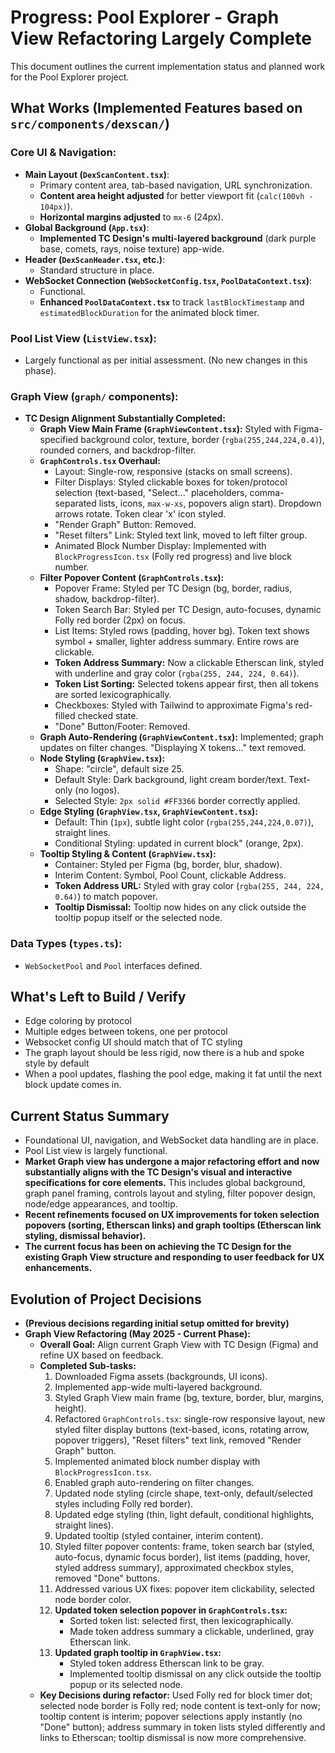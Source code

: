 # Progress: Pool Explorer - Graph View Refactoring Largely Complete

This document outlines the current implementation status and planned work for the Pool Explorer project.

## What Works (Implemented Features based on `src/components/dexscan/`)

### Core UI & Navigation:
*   **Main Layout (`DexScanContent.tsx`)**:
    *   Primary content area, tab-based navigation, URL synchronization.
    *   **Content area height adjusted** for better viewport fit (`calc(100vh - 104px)`).
    *   **Horizontal margins adjusted** to `mx-6` (24px).
*   **Global Background (`App.tsx`)**:
    *   **Implemented TC Design's multi-layered background** (dark purple base, comets, rays, noise texture) app-wide.
*   **Header (`DexScanHeader.tsx`, etc.)**:
    *   Standard structure in place.
*   **WebSocket Connection (`WebSocketConfig.tsx`, `PoolDataContext.tsx`)**:
    *   Functional.
    *   **Enhanced `PoolDataContext.tsx`** to track `lastBlockTimestamp` and `estimatedBlockDuration` for the animated block timer.

### Pool List View (`ListView.tsx`):
*   Largely functional as per initial assessment. (No new changes in this phase).

### Graph View (`graph/` components):
*   **TC Design Alignment Substantially Completed:**
    *   **Graph View Main Frame (`GraphViewContent.tsx`):** Styled with Figma-specified background color, texture, border (`rgba(255,244,224,0.4)`), rounded corners, and backdrop-filter.
    *   **`GraphControls.tsx` Overhaul:**
        *   Layout: Single-row, responsive (stacks on small screens).
        *   Filter Displays: Styled clickable boxes for token/protocol selection (text-based, "Select..." placeholders, comma-separated lists, icons, `max-w-xs`, popovers align start). Dropdown arrows rotate. Token clear 'x' icon styled.
        *   "Render Graph" Button: Removed.
        *   "Reset filters" Link: Styled text link, moved to left filter group.
        *   Animated Block Number Display: Implemented with `BlockProgressIcon.tsx` (Folly red progress) and live block number.
    *   **Filter Popover Content (`GraphControls.tsx`):**
        *   Popover Frame: Styled per TC Design (bg, border, radius, shadow, backdrop-filter).
        *   Token Search Bar: Styled per TC Design, auto-focuses, dynamic Folly red border (2px) on focus.
        *   List Items: Styled rows (padding, hover bg). Token text shows symbol + smaller, lighter address summary. Entire rows are clickable.
        *   **Token Address Summary:** Now a clickable Etherscan link, styled with underline and gray color (`rgba(255, 244, 224, 0.64)`).
        *   **Token List Sorting:** Selected tokens appear first, then all tokens are sorted lexicographically.
        *   Checkboxes: Styled with Tailwind to approximate Figma's red-filled checked state.
        *   "Done" Button/Footer: Removed.
    *   **Graph Auto-Rendering (`GraphViewContent.tsx`):** Implemented; graph updates on filter changes. "Displaying X tokens..." text removed.
    *   **Node Styling (`GraphView.tsx`):**
        *   Shape: "circle", default size 25.
        *   Default Style: Dark background, light cream border/text. Text-only (no logos).
        *   Selected Style: `2px solid #FF3366` border correctly applied.
    *   **Edge Styling (`GraphView.tsx`, `GraphViewContent.tsx`):**
        *   Default: Thin (`1px`), subtle light color (`rgba(255,244,224,0.07)`), straight lines.
        *   Conditional Styling: updated in current block" (orange, 2px).
    *   **Tooltip Styling & Content (`GraphView.tsx`):**
        *   Container: Styled per Figma (bg, border, blur, shadow).
        *   Interim Content: Symbol, Pool Count, clickable Address.
        *   **Token Address URL:** Styled with gray color (`rgba(255, 244, 224, 0.64)`) to match popover.
        *   **Tooltip Dismissal:** Tooltip now hides on any click outside the tooltip popup itself or the selected node.

### Data Types (`types.ts`):
*   `WebSocketPool` and `Pool` interfaces defined.

## What's Left to Build / Verify

* Edge coloring by protocol
* Multiple edges between tokens, one per protocol
* Websocket config UI should match that of TC styling
* The graph layout should be less rigid, now there is a hub and spoke style by default
* When a pool updates, flashing the pool edge, making it fat until the next block update comes in.

## Current Status Summary

*   Foundational UI, navigation, and WebSocket data handling are in place.
*   Pool List view is largely functional.
*   **Market Graph view has undergone a major refactoring effort and now substantially aligns with the TC Design's visual and interactive specifications for core elements.** This includes global background, graph panel framing, controls layout and styling, filter popover design, node/edge appearances, and tooltip.
*   **Recent refinements focused on UX improvements for token selection popovers (sorting, Etherscan links) and graph tooltips (Etherscan link styling, dismissal behavior).**
*  **The current focus has been on achieving the TC Design for the existing Graph View structure and responding to user feedback for UX enhancements.**

## Evolution of Project Decisions

*   **(Previous decisions regarding initial setup omitted for brevity)**
*   **Graph View Refactoring (May 2025 - Current Phase):**
    *   **Overall Goal:** Align current Graph View with TC Design (Figma) and refine UX based on feedback.
    *   **Completed Sub-tasks:**
        1.  Downloaded Figma assets (backgrounds, UI icons).
        2.  Implemented app-wide multi-layered background.
        3.  Styled Graph View main frame (bg, texture, border, blur, margins, height).
        4.  Refactored `GraphControls.tsx`: single-row responsive layout, new styled filter display buttons (text-based, icons, rotating arrow, popover triggers), "Reset filters" text link, removed "Render Graph" button.
        5.  Implemented animated block number display with `BlockProgressIcon.tsx`.
        6.  Enabled graph auto-rendering on filter changes.
        7.  Updated node styling (circle shape, text-only, default/selected styles including Folly red border).
        8.  Updated edge styling (thin, light default, conditional highlights, straight lines).
        9.  Updated tooltip (styled container, interim content).
        10. Styled filter popover contents: frame, token search bar (styled, auto-focus, dynamic focus border), list items (padding, hover, styled address summary), approximated checkbox styles, removed "Done" buttons.
        11. Addressed various UX fixes: popover item clickability, selected node border color.
        12. **Updated token selection popover in `GraphControls.tsx`:**
            *   Sorted token list: selected first, then lexicographically.
            *   Made token address summary a clickable, underlined, gray Etherscan link.
        13. **Updated graph tooltip in `GraphView.tsx`:**
            *   Styled token address Etherscan link to be gray.
            *   Implemented tooltip dismissal on any click outside the tooltip popup or its selected node.
    *   **Key Decisions during refactor:** Used Folly red for block timer dot; selected node border is Folly red; node content is text-only for now; tooltip content is interim; popover selections apply instantly (no "Done" button); address summary in token lists styled differently and links to Etherscan; tooltip dismissal is now more comprehensive.
